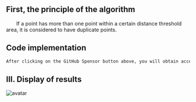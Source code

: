 ##  First, the principle of the algorithm 

  If a point has more than one point within a certain distance threshold area, it is considered to have duplicate points. 

##  Code implementation 

 ```python  
After clicking on the GitHub Sponsor button above, you will obtain access permissions to my private code repository ( https://github.com/slowlon/my_code_bar ) to view this blog code. By searching the code number of this blog, you can find the code you need, code number is: 2024020309574547028
 ```  
##  III. Display of results 

![avatar]( 9091dfc1a6654a29831b398e35457c4d.png) 

